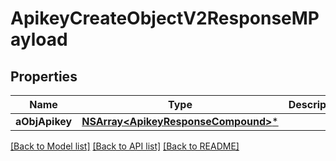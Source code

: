 # ApikeyCreateObjectV2ResponseMPayload

## Properties
Name | Type | Description | Notes
------------ | ------------- | ------------- | -------------
**aObjApikey** | [**NSArray&lt;ApikeyResponseCompound&gt;***](ApikeyResponse.md) |  | 

[[Back to Model list]](../README.md#documentation-for-models) [[Back to API list]](../README.md#documentation-for-api-endpoints) [[Back to README]](../README.md)


